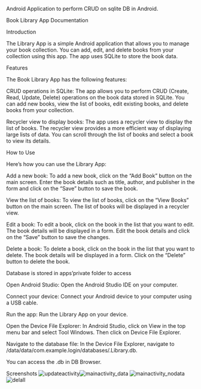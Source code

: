 
Android Application to perform CRUD on sqlite DB in Android.

Book Library App Documentation

Introduction

The Library App is a simple Android application that allows you to manage your book collection. You can add, edit, and delete books from your collection using this app. The app uses SQLite to store the book data.

Features

The Book Library App has the following features:

CRUD operations in SQLite: The app allows you to perform CRUD (Create, Read, Update, Delete) operations on the book data stored in SQLite. You can add new books, view the list of books, edit existing books, and delete books from your collection.

Recycler view to display books: The app uses a recycler view to display the list of books. The recycler view provides a more efficient way of displaying large lists of data. You can scroll through the list of books and select a book to view its details.

How to Use

Here’s how you can use the Library App:

Add a new book: To add a new book, click on the “Add Book” button on the main screen. Enter the book details such as title, author, and publisher in the form and click on the “Save” button to save the book.

View the list of books: To view the list of books, click on the “View Books” button on the main screen. The list of books will be displayed in a recycler view.

Edit a book: To edit a book, click on the book in the list that you want to edit. The book details will be displayed in a form. Edit the book details and click on the “Save” button to save the changes.

Delete a book: To delete a book, click on the book in the list that you want to delete. The book details will be displayed in a form. Click on the “Delete” button to delete the book.

Database is stored in apps’private folder to access

Open Android Studio: Open the Android Studio IDE on your computer.

Connect your device: Connect your Android device to your computer using a USB cable.

Run the app: Run the Library App on your device.

Open the Device File Explorer: In Android Studio, click on View in the top menu bar and select Tool Windows. Then click on Device File Explorer.

Navigate to the database file: In the Device File Explorer, navigate to /data/data/com.example.login/databases/.Library.db.

You can access the .db in DB Browser.

Screenshots
![updateactivity](https://github.com/Ps-jpg/Library/assets/65162956/125b207d-6f48-4fac-8843-e9ff1ab747b3)![mainactivity_data](https://github.com/Ps-jpg/Library/assets/65162956/2e4b1b66-8d7e-4d06-8202-91c7ff378b44)
![mainactivity_nodata](https://github.com/Ps-jpg/Library/assets/65162956/7c93995c-f58d-41e6-937a-1b9d0095f62a)
![delall](https://github.com/Ps-jpg/Library/assets/65162956/350e138c-93a0-4dec-a4c5-7e383a0c983d)


